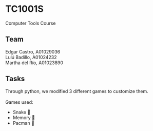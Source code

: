 # TC1001S
Computer Tools Course

## Team
Edgar Castro, A01029036 <br>
Lulú Badillo, A01024232 <br>
Martha del Río, A01023890

## Tasks
Through python, we modified 3 different games to customize them. <br>
<br>
Games used: <br>
- Snake 🐍 <br>
- Memory 🧠 <br>
- Pacman 👾 <br>
